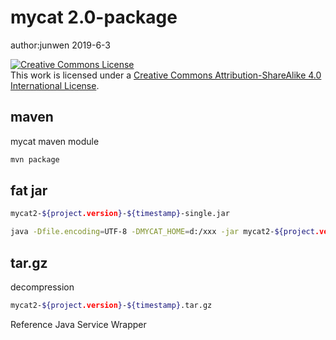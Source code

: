 # mycat 2.0-package

author:junwen 2019-6-3

<a rel="license" href="http://creativecommons.org/licenses/by-sa/4.0/"><img alt="Creative Commons License" style="border-width:0" src="https://i.creativecommons.org/l/by-sa/4.0/88x31.png" /></a><br />This work is licensed under a <a rel="license" href="http://creativecommons.org/licenses/by-sa/4.0/">Creative Commons Attribution-ShareAlike 4.0 International License</a>.

## maven

mycat maven module

```bash
mvn package
```

## fat jar

```bash
mycat2-${project.version}-${timestamp}-single.jar
```

```bash
java -Dfile.encoding=UTF-8 -DMYCAT_HOME=d:/xxx -jar mycat2-${project.version}-${timestamp}-single.jar
```

## tar.gz

decompression

```bash
mycat2-${project.version}-${timestamp}.tar.gz
```

Reference Java Service Wrapper